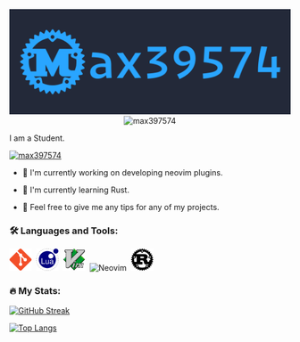 <img src="res/logo_banner.jpg" width=2000>
<div align="center">
<img src="https://komarev.com/ghpvc/?username=max397574&label=Profile%20views&color=0e75b6&style=flat" alt="max397574" />
</div>

I am a Student.


<p align="left"> <a href="https://github.com/ryo-ma/github-profile-trophy"><img src="https://github-profile-trophy.vercel.app/?username=max397574&theme=onedark&column=7" alt="max397574" /></a> </p>

- 🔭 I'm currently working on developing neovim plugins.

- 🌱 I'm currently learning Rust.

- 🤝 Feel free to give me any tips for any of my projects.


### 🛠️ Languages and Tools:
<div>
<img src="https://github.com/devicons/devicon/blob/master/icons/git/git-original.svg" title="Git" alt="Git" width="40" height="40"/>&nbsp;
<img src="https://github.com/devicons/devicon/blob/master/icons/lua/lua-original.svg" title="Lua" alt="Lua" width="40" height="40"/>&nbsp;
<img src="https://github.com/devicons/devicon/blob/master/icons/vim/vim-original.svg" title="Vim" alt="Vim" width="40" height="40"/>&nbsp;
<img src="https://upload.wikimedia.org/wikipedia/commons/4/4f/Neovim-logo.svg" title="Neovim" alt="Neovim" width="130" height="40"/>&nbsp;
<img src="https://github.com/devicons/devicon/blob/master/icons/rust/rust-original.svg" title="Rust" alt="Rust" width="40" height="40"/>&nbsp;
</div>


### 🔥 My Stats:
[![GitHub Streak](http://github-readme-streak-stats.herokuapp.com?user=max397574&theme=onedark&border_radius=6&background=242939)](https://git.io/streak-stats)

[![Top Langs](https://github-readme-stats.vercel.app/api/top-langs/?username=max397574&show_icons=true&theme=onedark&border_radius=6&bg_color=242939&layout=compact)](https://github.com/anuraghazra/github-readme-stats)
